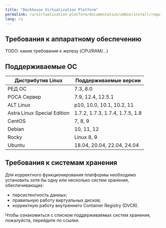 ```yaml
---
title: "Deckhouse Virtualization Platform"
permalink: ru/virtualization-platform/documentation/admin/install/requirements.html
lang: ru
---
```


## Требования к аппаратному обеспечению

TODO: какие требования к железу (CPU/RAM/...)

## Поддерживаемые ОС

| Дистрибутив Linux           | Поддерживаемые версии           |
| --------------------------- | ------------------------------- |
| РЕД ОС                      | 7.3, 8.0                        |
| РОСА Сервер                 | 7.9, 12.4, 12.5.1               |
| ALT Linux                   | p10, 10.0, 10.1, 10.2, 11       |
| Astra Linux Special Edition | 1.7.2, 1.7.3, 1.7.4, 1.7.5, 1.8 |
| CentOS                      | 7, 8, 9                         |
| Debian                      | 10, 11, 12                      |
| Rocky                       | Linux 8, 9                      |
| Ubuntu                      | 18.04, 20.04, 22.04, 24.04      |

## Требования к системам хранения

Для корректного функционирования платформы необходимо установить хотя бы одну или несколько систем хранения, обеспечивающих:

- персистентность данных;
- правильную работу виртуальных дисков;
- корректную работу внутреннего Container Registry (DVCR).

Чтобы ознакомиться с списком поддерживаемых систем хранения, пожалуйста, перейдите по ссылке.
